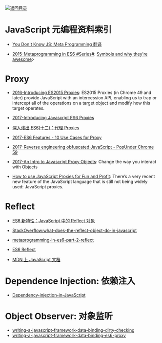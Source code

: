 [![返回目录](https://user-images.githubusercontent.com/5803001/38079637-ff0abcf0-3371-11e8-9b76-ad651620afc7.jpg)](https://github.com/wx-chevalier/Awesome-Lists)

# JavaScript 元编程资料索引

* [You Don't Know JS: Meta Programming 翻译](https://github.com/lishengzxc/bblog/issues/4)

* [2015-Metaprogramming in ES6 #Series#](https://www.keithcirkel.co.uk/metaprogramming-in-es6-symbols/): [Symbols and why they're awesome](https://www.keithcirkel.co.uk/metaprogramming-in-es6-symbols/)>

# Proxy

* [2016-Introducing ES2015 Proxies](https://developers.google.com/web/updates/2016/02/es2015-proxies): ES2015 Proxies (in Chrome 49 and later) provide JavaScript with an intercession API, enabling us to trap or intercept all of the operations on a target object and modify how this target operates.

* [2017-Introducing Javascript ES6 Proxies](https://codeburst.io/introducing-javascript-es6-proxies-1327419ab413)

* [深入浅出 ES6(十二)：代理 Proxies](http://www.infoq.com/cn/articles/es6-in-depth-proxies-and-reflect/)

* [2017-ES6 Features - 10 Use Cases for Proxy](http://dealwithjs.io/es6-features-10-use-cases-for-proxy/)

* [2017-Reverse engineering obfuscated JavaScript - PopUnder Chrome 59](https://parg.co/b2D)

* [2017-An Intro to Javascript Proxy Objects](https://parg.co/URf): Change the way you interact with Objects

- [How to use JavaScript Proxies for Fun and Profit](https://parg.co/Uie): There’s a very recent new feature of the JavaScript language that is still not being widely used: JavaScript proxies.

# Reflect

* [ES6 新特性：JavaScript 中的 Reflect 对象](http://www.codeceo.com/article/javascript-reflect-object-es6.html)

* [StackOverflow:what-does-the-reflect-object-do-in-javascript](http://stackoverflow.com/questions/25421903/what-does-the-reflect-object-do-in-javascript)

* [metaprogramming-in-es6-part-2-reflect](https://www.keithcirkel.co.uk/metaprogramming-in-es6-part-2-reflect/)

* [ES6 Reflect](https://zhuanlan.zhihu.com/p/24778807)

* [MDN 上 JavaScript 文档](https://developer.mozilla.org/zh-CN/docs/Web/JavaScript/Reference/Global_Objects/Reflect)

# Dependence Injection: 依赖注入

* [Dependency-injection-in-JavaScript](http://krasimirtsonev.com/blog/article/Dependency-injection-in-JavaScript)

# Object Observer: 对象监听

* [writing-a-javascript-framework-data-binding-dirty-checking](https://blog.risingstack.com/writing-a-javascript-framework-data-binding-dirty-checking/)
* [writing-a-javascript-framework-data-binding-es6-proxy](https://blog.risingstack.com/writing-a-javascript-framework-data-binding-es6-proxy/)
